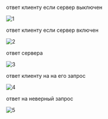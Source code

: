 ответ клиенту если сервер выключен

![1](https://github.com/user-attachments/assets/9cbf1724-3316-44db-b57e-dc31d12e92fb)

ответ клиенту если сервер включен

![2](https://github.com/user-attachments/assets/dc2a6ff7-5074-46aa-8765-db42fc341316)

ответ сервера

![3](https://github.com/user-attachments/assets/351ed859-114a-48b7-a21e-84f968127433)

ответ клиенту на на его запрос

![4](https://github.com/user-attachments/assets/f2a9653f-fb0d-45d8-918e-2bb4b4e99e69)

ответ на неверный запрос

![5](https://github.com/user-attachments/assets/23f57869-5831-4c1a-8657-09873c279642)
